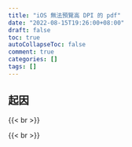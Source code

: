 ```yaml
---
title: "iOS 無法預覽高 DPI 的 pdf"
date: "2022-08-15T19:26:00+08:00"
draft: false
toc: true
autoCollapseToc: false
comment: true
categories: []
tags: []
---
```


## 起因


{{< br >}}

{{< br >}}